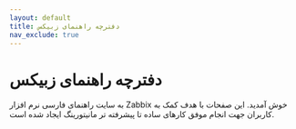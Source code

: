 ```yaml
---
layout: default
title: دفترچه راهنمای زبیکس
nav_exclude: true
---
```


# دفترچه راهنمای زبیکس
به سایت راهنمای فارسی نرم افزار Zabbix خوش آمدید. این صفحات با هدف کمک به کاربران جهت انجام موفق کارهای ساده تا پیشرفته تر مانیتورینگ ایجاد شده است.
